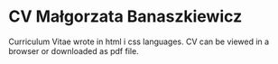 # CV Małgorzata Banaszkiewicz
Curriculum Vitae wrote in html i css languages. 
CV can be viewed in a browser or downloaded as pdf file.
